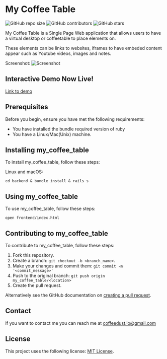 # My Coffee Table

<!--- These are examples. See https://shields.io for others or to customize this set of shields. You might want to include dependencies, project status and licence info here --->
![GitHub repo size](https://img.shields.io/github/repo-size/coffee-dust/my-coffee-table)
![GitHub contributors](https://img.shields.io/github/contributors/coffee-dust/my-coffee-table)
![GitHub stars](https://img.shields.io/github/stars/coffee-dust/my-coffee-table?style=social)
<!-- ![GitHub forks](https://img.shields.io/github/coffee-dust/my-coffee-table?style=social) -->

My Coffee Table is a Single Page Web application that allows users to have a virtual desktop or coffeetable to place elements on.

These elements can be links to websites, iframes to have embeded content appear such as Youtube videos, images and notes.

Screenshot: ![Screenshot](https://i.imgur.com/BAvw8yF.jpg)

## Interactive Demo Now Live!
[Link to demo](https://coffeedust.io/projects/my_coffee_table)

## Prerequisites

Before you begin, ensure you have met the following requirements:
<!--- These are just example requirements. Add, duplicate or remove as required --->
* You have installed the bundle required version of ruby
* You have a Linux/Mac(Unix) machine.

## Installing my_coffee_table

To install my_coffee_table, follow these steps:

Linux and macOS:
```
cd backend & bundle install & rails s
```

## Using my_coffee_table

To use my_coffee_table, follow these steps:

```
open frontend/index.html
```


## Contributing to my_coffee_table
<!--- If your README is long or you have some specific process or steps you want contributors to follow, consider creating a separate CONTRIBUTING.md file--->
To contribute to my_coffee_table, follow these steps:

1. Fork this repository.
2. Create a branch: `git checkout -b <branch_name>`.
3. Make your changes and commit them: `git commit -m '<commit_message>'`
4. Push to the original branch: `git push origin my_coffee_table/<location>`
5. Create the pull request.

Alternatively see the GitHub documentation on [creating a pull request](https://help.github.com/en/github/collaborating-with-issues-and-pull-requests/creating-a-pull-request).

## Contact

If you want to contact me you can reach me at coffeedust.io@gmail.com

## License
<!--- If you're not sure which open license to use see https://choosealicense.com/--->

This project uses the following license: [MIT License]().